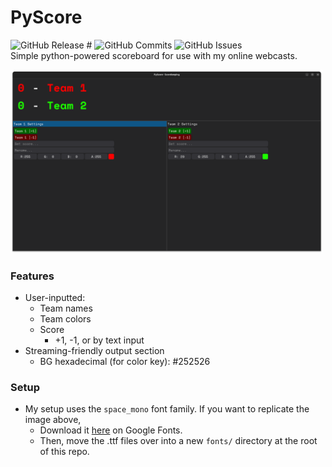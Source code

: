 # PyScore
![GitHub Release #](https://img.shields.io/github/v/release/gsl4295/PyScore?include_prereleases&sort=date&display_name=tag)
![GitHub Commits](https://img.shields.io/github/commit-activity/t/gsl4295/PyScore)
![GitHub Issues](https://img.shields.io/github/issues/gsl4295/PyScore)<br>
Simple python-powered scoreboard for use with my online webcasts.

<img src="/images/GUI.png" width=500 /><br>

### Features
- User-inputted:
  - Team names
  - Team colors
  - Score
    - +1, -1, or by text input
- Streaming-friendly output section
  - BG hexadecimal (for color key): #252526

### Setup
- My setup uses the `space_mono` font family. If you want to replicate the image above,
  - Download it [here](https://) on Google Fonts.
  - Then, move the .ttf files over into a new `fonts/` directory at the root of this repo.